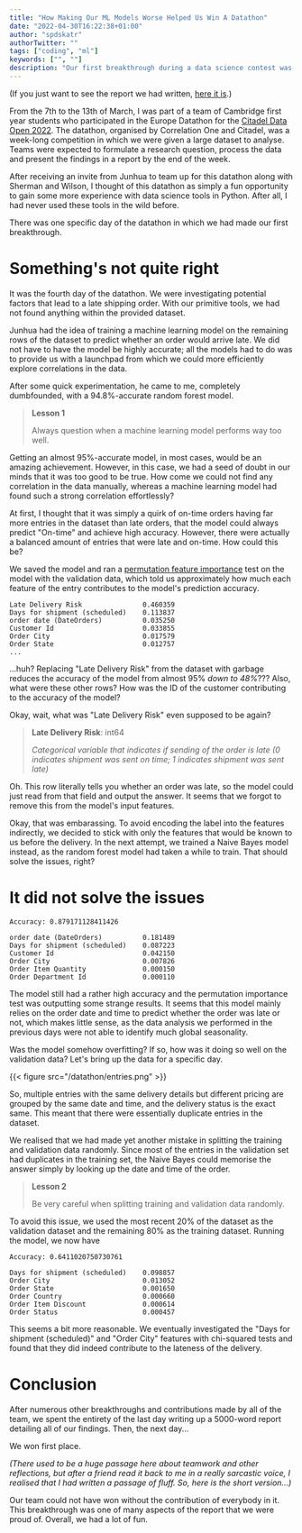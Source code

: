 ```yaml
---
title: "How Making Our ML Models Worse Helped Us Win A Datathon"
date: "2022-04-30T16:22:38+01:00"
author: "spdskatr"
authorTwitter: ""
tags: ["coding", "ml"]
keywords: ["", ""]
description: "Our first breakthrough during a data science contest was realising that our machine learning models were performing way too well."
---
```


(If you just want to see the report we had written, [here it is](/datathon/Datathon_Report.pdf).)

From the 7th to the 13th of March, I was part of a team of Cambridge first year students who participated in the Europe Datathon for the [Citadel Data Open 2022](https://www.citadel.com/careers/the-data-open/). The datathon, organised by Correlation One and Citadel, was a week-long competition in which we were given a large dataset to analyse. Teams were expected to formulate a research question, process the data and present the findings in a report by the end of the week.

After receiving an invite from Junhua to team up for this datathon along with Sherman and Wilson, I thought of this datathon as simply a fun opportunity to gain some more experience with data science tools in Python. After all, I had never used these tools in the wild before.

There was one specific day of the datathon in which we had made our first breakthrough.

# Something's not quite right

It was the fourth day of the datathon. We were investigating potential factors that lead to a late shipping order. With our primitive tools, we had not found anything within the provided dataset.

Junhua had the idea of training a machine learning model on the remaining rows of the dataset to predict whether an order would arrive late. We did not have to have the model be highly accurate; all the models had to do was to provide us with a launchpad from which we could more efficiently explore correlations in the data.

After some quick experimentation, he came to me, completely dumbfounded, with a 94.8%-accurate random forest model.

> **Lesson 1**
>
> Always question when a machine learning model performs way too well.

Getting an almost 95%-accurate model, in most cases, would be an amazing achievement. However, in this case, we had a seed of doubt in our minds that it was too good to be true. How come we could not find any correlation in the data manually, whereas a machine learning model had found such a strong correlation effortlessly?

At first, I thought that it was simply a quirk of on-time orders having far more entries in the dataset than late orders, that the model could always predict "On-time" and achieve high accuracy. However, there were actually a balanced amount of entries that were late and on-time. How could this be?

We saved the model and ran a [permutation feature importance](https://scikit-learn.org/stable/modules/permutation_importance.html) test on the model with the validation data, which told us approximately how much each feature of the entry contributes to the model's prediction accuracy.

```
Late Delivery Risk               0.460359
Days for shipment (scheduled)    0.113837
order date (DateOrders)          0.035250
Customer Id                      0.033855
Order City                       0.017579
Order State                      0.012757
...
```

...huh? Replacing "Late Delivery Risk" from the dataset with garbage reduces the accuracy of the model from almost 95% *down to 48%*??? Also, what were these other rows? How was the ID of the customer contributing to the accuracy of the model?

Okay, wait, what was "Late Delivery Risk" even supposed to be again?

> **Late Delivery Risk**: int64
>
> *Categorical variable that indicates if sending of the order is late (0 indicates shipment was sent on time; 1 indicates shipment was sent late)*

Oh. This row literally tells you whether an order was late, so the model could just read from that field and output the answer. It seems that we forgot to remove this from the model's input features.

Okay, that was embarassing. To avoid encoding the label into the features indirectly, we decided to stick with only the features that would be known to us before the delivery. In the next attempt, we trained a Naive Bayes model instead, as the random forest model had taken a while to train. That should solve the issues, right?

# It did not solve the issues

```
Accuracy: 0.879171128411426

order date (DateOrders)          0.181489
Days for shipment (scheduled)    0.087223
Customer Id                      0.042150
Order City                       0.007826
Order Item Quantity              0.000150
Order Department Id              0.000110
```

The model still had a rather high accuracy and the permutation importance test was outputting some strange results. It seems that this model mainly relies on the order date and time to predict whether the order was late or not, which makes little sense, as the data analysis we performed in the previous days were not able to identify much global seasonality.

Was the model somehow overfitting? If so, how was it doing so well on the validation data? Let's bring up the data for a specific day.

{{< figure src="/datathon/entries.png" >}}

So, multiple entries with the same delivery details but different pricing are grouped by the same date and time, and the delivery status is the exact same. This meant that there were essentially duplicate entries in the dataset.

We realised that we had made yet another mistake in splitting the training and validation data randomly. Since most of the entries in the validation set had duplicates in the training set, the Naive Bayes could memorise the answer simply by looking up the date and time of the order.

> **Lesson 2**
> 
> Be very careful when splitting training and validation data randomly.

To avoid this issue, we used the most recent 20% of the dataset as the validation dataset and the remaining 80% as the training dataset. Running the model, we now have

```
Accuracy: 0.6411020750730761

Days for shipment (scheduled)    0.098857
Order City                       0.013052
Order State                      0.001650
Order Country                    0.000660
Order Item Discount              0.000614
Order Status                     0.000457
```

This seems a bit more reasonable. We eventually investigated the "Days for shipment (scheduled)" and "Order City" features with chi-squared tests and found that they did indeed contribute to the lateness of the delivery.

# Conclusion

After numerous other breakthroughs and contributions made by all of the team, we spent the entirety of the last day writing up a 5000-word report detailing all of our findings. Then, the next day...

We won first place.

*(There used to be a huge passage here about teamwork and other reflections, but after a friend read it back to me in a really sarcastic voice, I realised that I had written a passage of fluff. So, here is the short version...)*

Our team could not have won without the contribution of everybody in it. This breakthrough was one of many aspects of the report that we were proud of. Overall, we had a lot of fun.
